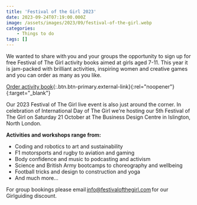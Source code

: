 ```yaml
---
title: 'Festival of the Girl 2023'
date: 2023-09-24T07:19:00.000Z
image: /assets/images/2023/09/festival-of-the-girl.webp
categories:
    - Things to do
tags: []
---
```

We wanted to share with you and your groups the opportunity to sign up for free Festival of The Girl activity books aimed at girls aged 7-11. This year it is jam-packed with brilliant activities, inspiring women and creative games and you can order as many as you like.

[Order activity book](https://www.ticketsource.co.uk/whats-on/online/online/festival-of-the-girl-activity-book/2023-09-08/10:00/t-vvzoaxv){:.btn.btn-primary.external-link}{:rel="noopener"}{:target="_blank"}

Our 2023 Festival of The Girl live event is also just around the corner. In celebration of International Day of The Girl we're hosting our 5th Festival of The Girl on Saturday 21 October at The Business Design Centre in Islington, North London.

**Activities and workshops range from:**

- Coding and robotics to art and sustainability
- F1 motorsports and rugby to aviation and gaming
- Body confidence and music to podcasting and activism
- Science and British Army bootcamps to choreography and wellbeing
- Football tricks and design to construction and yoga
- And much more...

For group bookings please email <info@festivalofthegirl.com> for our Girlguiding discount.

